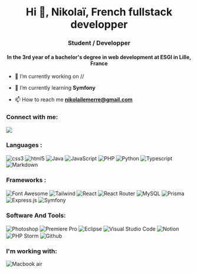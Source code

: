 <h1 align="center">Hi 👋, Nikolaï, French fullstack developper</h1>
<h3 align="center">Student / Developper</h3>
<h4 align="center">In the 3rd year of a bachelor's degree in web development at ESGI in Lille, France</h4>

- 🔭 I’m currently working on //

- 🌱 I’m currently learning **Symfony**

- 📫 How to reach me **nikolailemerre@gmail.com**

<h3 align="left">Connect with me:</h3>
<p align="left">
<a href="https://www.linkedin.com/in/nikola%C3%AF-lemerre-bb1a18215/" target="_blank"><img align="center" src="https://img.shields.io/badge/LinkedIn-0077B5?style=for-the-badge&logo=linkedin&logoColor=white" /></a>
</p>

<h3 align="left">Languages :</h3>
<p align = "left">
<img align = "center" src="https://img.shields.io/badge/CSS-239120?&style=for-the-badge&logo=css3&logoColor=white" alt="css3" /> <img align = "center" src="https://img.shields.io/badge/HTML-239120?style=for-the-badge&logo=html5&logoColor=white" alt="html5" /> <img align = "center" src="https://img.shields.io/badge/Java-ED8B00?style=for-the-badge&logo=openjdk&logoColor=white" alt="Java" /> <img align = "center" src="https://img.shields.io/badge/JavaScript-323330?style=for-the-badge&logo=javascript&logoColor=F7DF1E" alt="JavaScript" /> <img align = "center" src="https://img.shields.io/badge/PHP-777BB4?style=for-the-badge&logo=php&logoColor=white" alt="PHP" /> <img align = "center" src="https://img.shields.io/badge/Python-3776AB?style=for-the-badge&logo=python&logoColor=white" alt="Python"/> <img align = "center" src="https://img.shields.io/badge/TypeScript-007ACC?style=for-the-badge&logo=typescript&logoColor=white" alt="Typescript"/> <img align = "center" src="https://img.shields.io/badge/Markdown-000000?style=for-the-badge&logo=markdown&logoColor=white" alt="Markdown" /></p>

<h3 align="left">Frameworks :</h3>
<p align = "left">
<img align = "center" src="https://img.shields.io/badge/Font_Awesome-339AF0?style=for-the-badge&logo=fontawesome&logoColor=white" alt="Font Awesome" /> <img align = "center" src = "https://img.shields.io/badge/Tailwind_CSS-38B2AC?style=for-the-badge&logo=tailwind-css&logoColor=white" alt = "Tailwind" /> <img align = "center" src="https://img.shields.io/badge/React-20232A?style=for-the-badge&logo=react&logoColor=61DAFB" alt = "React" /> <img align="center" src="https://img.shields.io/badge/React_Router-CA4245?style=for-the-badge&logo=react-router&logoColor=white" alt="React Router" /> <img align="center" src="https://img.shields.io/badge/MySQL-005C84?style=for-the-badge&logo=mysql&logoColor=white" alt = "MySQL" /> <img align="center" src="https://img.shields.io/badge/Prisma-3982CE?style=for-the-badge&logo=Prisma&logoColor=white" alt="Prisma" /> <img align="center" src="https://img.shields.io/badge/Express.js-404D59?style=for-the-badge" alt="Express.js" /> <img align="center" src="https://img.shields.io/badge/Symfony-000000?style=for-the-badge&logo=Symfony&logoColor=white" alt="Symfony" />

</p>

<h3 align="left">Software And Tools:</h3>
<p align = "left">
<img align = "center" src="https://img.shields.io/badge/Adobe%20Photoshop-31A8FF?style=for-the-badge&logo=Adobe%20Photoshop&logoColor=black" alt="Photoshop" /> <img align = "center" src="https://img.shields.io/badge/Adobe%20Premiere%20Pro-9999FF?style=for-the-badge&logo=Adobe%20Premiere%20Pro&logoColor=white" alt="Premiere Pro" /> <img align = "center" src="https://img.shields.io/badge/Eclipse-2C2255?style=for-the-badge&logo=eclipse&logoColor=white" alt="Eclipse" /> <img align = "center" src="https://img.shields.io/badge/Visual_Studio_Code-0078D4?style=for-the-badge&logo=visual%20studio%20code&logoColor=white" alt="Visual Studio Code" /> <img align = "center" src="https://img.shields.io/badge/Notion-000000?style=for-the-badge&logo=notion&logoColor=white" alt="Notion" /> <img align ="center" src="http://img.shields.io/badge/-PHPStorm-181717?style=for-the-badge&logo=phpstorm&logoColor=white" alt="PHP Storm"/> <img align ="center" src="https://img.shields.io/badge/GitHub-100000?style=for-the-badge&logo=github&logoColor=white" alt="Github" />
</p>

<h3 align="left">I'm working with:</h3>
<p align = "left">
  <img align="center" src="https://img.shields.io/badge/Apple-MacBook_Air_M2_2022-999999?style=for-the-badge&logo=apple&logoColor=white" alt="Macbook air" />
</p>
